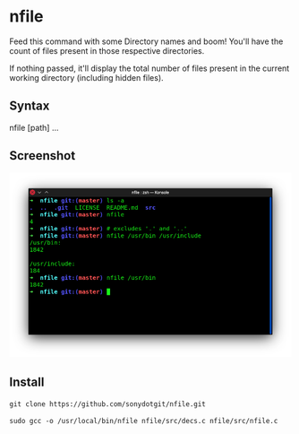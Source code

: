 # nfile
Feed this command with some Directory names and boom!
You'll have the count of files present in those respective directories.

If nothing passed, it'll display the total number of files present in the current working directory (including hidden files).

## Syntax
nfile [path] ...

## Screenshot
![](data/scrnshots/nfile.png)

## Install

```
git clone https://github.com/sonydotgit/nfile.git
```
```
sudo gcc -o /usr/local/bin/nfile nfile/src/decs.c nfile/src/nfile.c
```

